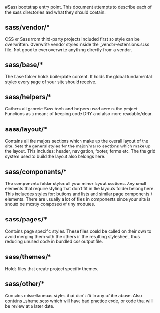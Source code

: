 #Sass bootstrap entry point.
This document attempts to describe each of the sass directories and what they
should contain.



## sass/vendor/*
CSS or Sass from third-party projects
Included first so style can be overwritten.
Overwrite vendor styles inside the \_vendor-extensions.scss file.
Not good to ever overwrite anything directly from a vendor.

## sass/base/*
The base folder holds boilerplate content.
It holds the global fundamental styles every page of your site should
receive.

## sass/helpers/*
Gathers all genreic Sass tools and helpers used across the project.
Functions as a means of keeping code DRY and also more readable/clear.

## sass/layout/*
Contains all the majors sections which make up the overall layout of the site.
Sets the general styles for the major/macro sections which make up the layout.
This includes: header, navigation, footer, forms etc.
The the grid system used to build the layout also belongs here.

## sass/components/*
The components folder styles all your minor layout sections.
Any small elements that require styling that don't fit in the layouts
folder belong here. This incluedes styles for:
   buttons and lists and similar page components / elements.
There are usually a lot of files in components since your site is should
be mostly composed of tiny modules.

## sass/pages/*
Contains page specific styles.
These files could be called on their own to avoid merging them with the
others in the resulting stylesheet, thus reducing unused code in
bundled css output file.

## sass/themes/*
Holds files that create project specific themes.

## sass/other/*
Contains miscellaneous styles that don't fit in any of the above. Also contains \_shame.scss which will have bad practice code, or code that will be review at a later date.
